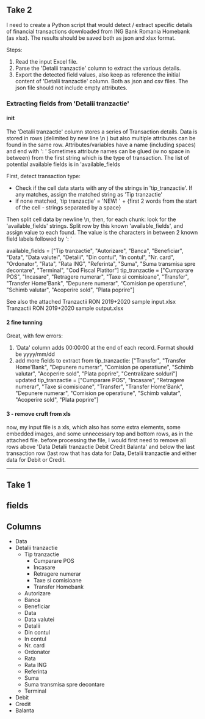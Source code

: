 ## Take 2

I need to create a Python script that would detect / extract specific details of financial transactions downloaded from ING Bank Romania Homebank (as xlsx). The results should be saved both as json and xlsx format.

Steps:
1. Read the input Excel file.
2. Parse the 'Detalii tranzactie' column to extract the various details.
3. Export the detected field values, also keep as reference the initial content of 'Detalii tranzactie' column. Both as json and csv files. The json file should not include empty attributes.

### Extracting fields from 'Detalii tranzactie'

#### init

The 'Detalii tranzactie' column stores a series of Transaction details. Data is stored in rows (delimited by new line \n ) but also multiple attributes can be found in the same row.
Attributes/variables have a name (including spaces) and end with ': ' 
Sometimes attribute names can be glued (w no space in between) from the first string which is the type of transaction.
The list of potential available fields is in 'available_fields

First, detect transaction type:
- Check if the cell data starts with any of the strings in 'tip_tranzactie'. If any matches, assign the matched string as 'Tip tranzactie'
- if none matched, 'tip tranzacție' = 'NEW! ' + {first 2 words from the start of the cell - strings separated by a space}

Then split cell data by newline \n, then, for each chunk:
look for the 'available_fields' strings. Split row by this known 'available_fields', and assign value to each found. The value is the characters in between 2 known field labels followed by ': '

available_fields = ["Tip tranzactie", "Autorizare", "Banca", "Beneficiar", "Data", "Data valutei", "Detalii", "Din contul", "In contul", "Nr. card", "Ordonator", "Rata", "Rata ING", "Referinta", "Suma", "Suma transmisa spre decontare", "Terminal", "Cod Fiscal Platitor"]
tip_tranzactie = ["Cumparare POS", "Incasare", "Retragere numerar", "Taxe si comisioane", "Transfer", "Transfer Home'Bank", "Depunere numerar", "Comision pe operatiune", "Schimb valutar", "Acoperire sold", "Plata poprire"]

See also the attached
Tranzactii RON 2019+2020 sample input.xlsx
Tranzactii RON 2019+2020 sample output.xlsx 

#### 2 fine tunning

Great, with few errors:
1. 'Data' column adds 00:00:00 at the end of each record. Format should be yyyy/mm/dd
2. add more fields to extract from tip_tranzactie: ["Transfer", "Transfer Home'Bank", "Depunere numerar", "Comision pe operatiune", "Schimb valutar", "Acoperire sold", "Plata poprire", "Centralizare solduri"]
updated tip_tranzactie = ["Cumparare POS", "Incasare", "Retragere numerar", "Taxe si comisioane", "Transfer", "Transfer Home'Bank", "Depunere numerar", "Comision pe operatiune", "Schimb valutar", "Acoperire sold", "Plata poprire"]

#### 3 - remove cruft from xls

now, my input file is a xls, which also has some extra elements, some embedded images, and some unnecessary top and bottom rows, as in the attached file.
before processing the file, I would first need to remove all rows above 
'Data	Detalii tranzactie	Debit	Credit	Balanta'
and below the last transaction row (last row that has data for Data, Detalii tranzactie and either data for Debit or Credit. 


----

## Take 1

fields
---

## Columns 

- Data
- Detalii tranzactie
    - Tip tranzactie 
        - Cumparare POS
        - Incasare
        - Retragere numerar 
        - Taxe si comisioane
        - Transfer Homebank
    - Autorizare
    - Banca
    - Beneficiar
    - Data
    - Data valutei
    - Detalii
    - Din contul
    - In contul
    - Nr. card
    - Ordonator
    - Rata
    - Rata ING
    - Referinta
    - Suma
    - Suma transmisa spre decontare
    - Terminal
- Debit	
- Credit	
- Balanta
